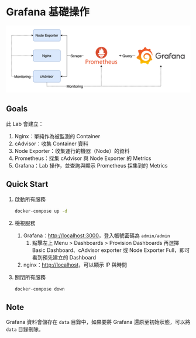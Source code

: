 # Grafana 基礎操作

![Lab Architecture](lab-arch.png)

## Goals

此 Lab 會建立：

1. Nginx：單純作為被監測的 Container
2. cAdvisor：收集 Container 資料
3. Node Exporter：收集運行的機器（Node）的資料
4. Prometheus：採集 cAdvisor 與 Node Exporter 的 Metrics
5. Grafana：Lab 操作，並查詢與顯示 Prometheus 採集到的 Metrics

## Quick Start

1. 啟動所有服務

   ```bash
   docker-compose up -d
   ```

2. 檢視服務

   1. Grafana：[http://localhost:3000](http://localhost:3000)，登入帳號密碼為 `admin/admin`
      1. 點擊左上 Menu > Dashboards > Provision Dashboards 再選擇 Basic Dashboard、cAdvisor exporter 或 Node Exporter Full，即可看到預先建立的 Dashboard
   2. nginx：[http://localhost](http://localhost)，可以顯示 IP 與時間

3. 關閉所有服務

   ```bash
   docker-compose down
   ```

## Note

Grafana 資料會儲存在 `data` 目錄中，如果要將 Grafana 還原至初始狀態，可以將 `data` 目錄刪除。
